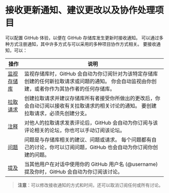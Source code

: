 # 接收更新通知、建议更改以及协作处理项目

可以配置 GitHub 体验，以便在 GitHub 存储库发生更新时接收通知。 可以通过多种方式注册通知，其中许多方式与可以采用的多种项目协作方式相关。 要接收通知，可以：

| 操作 | 说明 |
| --- | --- |
| [监视存储库](watching/) | 监视存储库时，GitHub 会自动为你订阅针对为该特定存储库创建的任何新拉取请求或问题的通知。 你会自动监视由你创建，或者你作为其协作者的任何存储库。 |
| [拉取请求](pullrequest/) | 创建拉取请求并建议存储库所有者接受你所做出的更改后，你会自动订阅以接收有关拉取请求的相关讨论的通知。 要创建拉取请求，必须先创建分支。 |
| [注释](comment/) | 对他人的拉取请求发表评论后，GitHub 会自动为你订阅与该评论相关的论坛，你也可以手动订阅该论坛。 |
| [问题](issue/) | 问题是与存储库相关的建议、问题或请求。 每个问题都有自己的讨论，你可以订阅问题，GitHub 也会自动为你订阅你创建的问题。 |
| [提及](mention/) | 当其他用户在对话中使用你的 GitHub 用户名 (@username) 提及你时，GitHub 会自动为你订阅该讨论。 |

> **注意**：可以修改接收通知的方式和时间，还可以取消订阅任何或所有讨论。